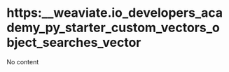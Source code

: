# https:\_\_weaviate.io_developers_academy_py_starter_custom_vectors_object_searches_vector

No content
